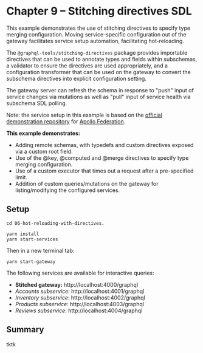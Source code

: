 # Chapter 9 – Stitching directives SDL

This example demonstrates the use of stitching directives to specify type merging configuration. Moving service-specific configuration out of the gateway facilitates service setup automation, facilitating hot-reloading.

The `@graphql-tools/stitching-directives` package provides importable directives that can be used to annotate types and fields within subschemas, a validator to ensure the directives are used appropriately, and a configuration transformer that can be used on the gateway to convert the subschema directives into explicit configuration setting.

The gateway server can refresh the schema in response to "push" input of service changes via mutations as well as "pull" input of service health via subschema SDL polling.

Note: the service setup in this example is based on the [official demonstration repository](https://github.com/apollographql/federation-demo) for
[Apollo Federation](https://www.apollographql.com/docs/federation/).

**This example demonstrates:**

- Adding remote schemas, with typedefs and custom directives exposed via a custom root field.
- Use of the @key, @computed and @merge directives to specify type merging configuration.
- Use of a custom executor that times out a request after a pre-specified limit.
- Addition of custom queries/mutations on the gateway for listing/modifying the configured services.

## Setup

```shell
cd 06-hot-reloading-with-directives.

yarn install
yarn start-services
```

Then in a new terminal tab:

```shell
yarn start-gateway
```

The following services are available for interactive queries:

- **Stitched gateway:** http://localhost:4000/graphql
- _Accounts subservice_: http://localhost:4001/graphql
- _Inventory subservice_: http://localhost:4002/graphql
- _Products subservice_: http://localhost:4003/graphql
- _Reviews subservice_: http://localhost:4004/graphql

## Summary

tktk